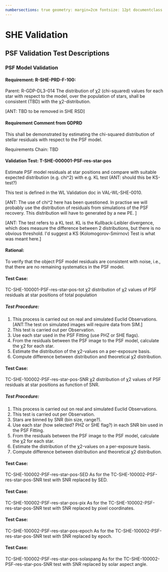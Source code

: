 ```yaml
---
numbersections: true geometry: margin=2cm fontsize: 12pt documentclass: article
---
```


# SHE Validation

## PSF Validation Test Descriptions

### PSF Model Validation

#### Requirement: R-SHE-PRD-F-100:

Parent: R-GDP-DL3-014 The distribution of χ2 (chi-squared) values for each star with respect to the model, over the
population of stars, shall be consistent (TBD) with the χ2-distribution.

[ANT: TBD to be removed in SHE RSD]

#### Requirement Comment from GDPRD

This shall be demonstrated by estimating the chi-squared distribution of stellar residuals with respect to the PSF
model.

Requirements Chain: TBD

#### Validation Test: T-SHE-000001-PSF-res-star-pos

Estimate PSF model residuals at star positions and compare with suitable expected distribution (e.g. chi^2) with e.g. KL
test (ANT: should this be KS-test?)

This test is defined in the WL Validation doc in VAL-WL-SHE-0010.

[ANT: The use of chi^2 here has been questioned. In practise we will probably use the distribution of residuals from simulations of the PSF recovery. This distribution will have to generated by a new PE. ]

[ANT: The test refers to a KL test. KL is the Kullback-Leibler divergence, which does measure the difference between 2 distributions, but there is no obvious threshold. I'd suggest a KS (Kolomogorov-Smirnov) Test is what was meant here.]

#### Rational:

To verify that the object PSF model residuals are consistent with noise, i.e., that there are no remaining systematics
in the PSF model.

#### Test Case:

TC-SHE-100001-PSF-res-star-pos-tot χ2 distribution of χ2 values of PSF residuals at star positions of total population

##### Test Procedure:

1. This process is carried out on real and simulated Euclid
   Observations. [ANT:The test on simulated images will require data from SIM.]
1. This test is carried out per Observation.
1. Use each star used in the PSF Fitting (use PHZ or SHE flags).
1. From the residuals between the PSF image to the PSF model, calculate the χ2 for each star.
1. Estimate the distribution of the χ2-values on a per-exposure basis.
1. Compute difference between distribution and theoretical χ2 distribution.

#### Test Case:

TC-SHE-100002-PSF-res-star-pos-SNR χ2 distribution of χ2 values of PSF residuals at star positions as function of SNR.

##### Test Procedure:

1. This process is carried out on real and simulated Euclid Observations.
1. This test is carried out per Observation.
1. Stars are binned by SNR (bin size, range?).
1. Use each star (how selected? PHZ or SHE flag?) in each SNR bin used in the PSF Fitting.
1. From the residuals between the PSF image to the PSF model, calculate the χ2 for each star.
1. Estimate the distribution of the χ2-values on a per-exposure basis.
1. Compute difference between distribution and theoretical χ2 distribution.

#### Test Case:

TC-SHE-100002-PSF-res-star-pos-SED As for the TC-SHE-100002-PSF-res-star-pos-SNR test with SNR replaced by SED.

#### Test Case:

TC-SHE-100002-PSF-res-star-pos-pix As for the TC-SHE-100002-PSF-res-star-pos-SNR test with SNR replaced by pixel
coordinates.

#### Test Case:

TC-SHE-100002-PSF-res-star-pos-epoch As for the TC-SHE-100002-PSF-res-star-pos-SNR test with SNR replaced by epoch.

#### Test Case:

TC-SHE-100002-PSF-res-star-pos-solaspang As for the TC-SHE-100002-PSF-res-star-pos-SNR test with SNR replaced by solar
aspect angle.
